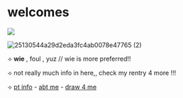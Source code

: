 # welcomes

![](https://komarev.com/ghpvc/?username=litteryzu&color=641c41&style=for-the-badge&label=PROFILE+VIEWS) 

![25130544a29d2eda3fc4ab0078e47765 (2)](https://github.com/user-attachments/assets/90001c45-8d4a-4818-aeea-16280b4b0ae0)

⟢ **wie** , foul , yuz // wie is more preferred!!

⟢ not really much info in here,, check my rentry 4 more !!!

⟢ [pt info](https://rentry.co/n8ft769b) - [abt me](https://rentry.co/goerdg9i) - [draw 4 me](https://yzuwi.straw.page)
